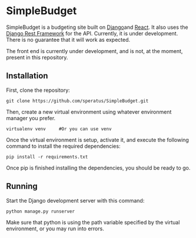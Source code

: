 # SimpleBudget
SimpleBudget is a budgeting site built on [Django](https://www.djangoproject.com)and [React](https://reactjs.org). It 
also uses the [Django Rest Framework](https://www.django-rest-framework.org) for the API. Currently, it is under 
development. There is no guarantee that it will work as expected.

The front end is currently under development, and is not, at the moment, present in this repository.
## Installation
First, clone the repository:
```
git clone https://github.com/speratus/SimpleBudget.git
```
Then, create a new virtual environment using whatever environment
manager you prefer.
```
virtualenv venv     #Or you can use venv
```
Once the virtual environment is setup, activate it, and execute the 
following command to install the required dependencies:
```
pip install -r requirements.txt
```
Once pip is finished installing the dependencies, you should be ready
to go.
## Running
Start the Django development server with this command:
```
python manage.py runserver
```
Make sure that python is using the path variable specified by the 
virtual environment, or you may run into errors.